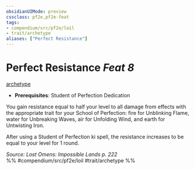 ```yaml
---
obsidianUIMode: preview
cssclass: pf2e,pf2e-feat
tags:
- compendium/src/pf2e/loil
- trait/archetype
aliases: ["Perfect Resistance"]
---
```

# Perfect Resistance  *Feat 8*  
[archetype](../../rules/traits/archetype.md)  

- **Prerequisites**: Student of Perfection Dedication

You gain resistance equal to half your level to all damage from effects with the appropriate trait for your School of Perfection: fire for Unblinking Flame, water for Unbreaking Waves, air for Unfolding Wind, and earth for Untwisting Iron.

After using a Student of Perfection ki spell, the resistance increases to be equal to your level for 1 round.

*Source: Lost Omens: Impossible Lands p. 222*  
%% #compendium/src/pf2e/loil #trait/archetype %%
